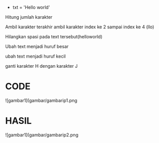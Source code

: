 - txt = 'Hello world'

Hitung jumlah karakter

Ambil karakter terakhir ambil karakter index ke 2 sampai index ke 4 (llo)

Hilangkan spasi pada text tersebut(helloworld)

Ubah text menjadi huruf besar

ubah text menjadi huruf kecil

ganti karakter H dengan karakter J


# CODE 

![gambar1](gambar/gambarip1.png

# HASIL

![gambar1](gambar/gambarip2.png
